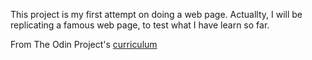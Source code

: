 This project is my first attempt on doing a web page. Actuallty, I will be replicating a famous web page, to test what I have learn so far.

From The Odin Project's [curriculum](http://www.theodinproject.com/courses/web-development-101/lessons/html-css)
